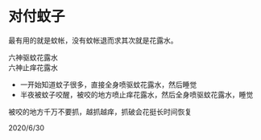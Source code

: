 # 对付蚊子

最有用的就是蚊帐，没有蚊帐退而求其次就是花露水。  

六神驱蚊花露水  
六神止痒花露水  

- 一开始知道蚊子很多，直接全身喷驱蚊花露水，然后睡觉  
- 半夜被蚊子咬醒，被咬的地方喷止痒花露水，然后全身喷驱蚊花露水，睡觉  

被咬的地方千万不要抓，越抓越痒，抓破会花挺长时间恢复  


2020/6/30  
